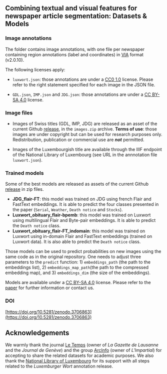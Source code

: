 ## Combining textual and visual features for newspaper article segmentation: Datasets & Models



### Image annotations
The folder contains image annotations, with one file per newspaper containing region annotations (label and coordinates) in [VIA](http://www.robots.ox.ac.uk/~vgg/software/via/) format (v2.0.10). 

The following licenses apply:
- `luxwort.json`: those annotations are under a [CC0 1.0](https://creativecommons.org/publicdomain/zero/1.0/legalcode) license. Please refer to the right statement specified for each image in the JSON file.

- `GDL.json`, `IMP.json` and `JDG.json`: those annotations are under a [CC BY-SA 4.0](https://creativecommons.org/licenses/by-sa/4.0/legalcode) license.

  

### Image files
- Images of Swiss titles  (GDL, IMP, JDG) are released as an asset of the current Github [release](https://github.com/dhlab-epfl/dhSegment-text/releases/tag/0.1), in the `images.zip` archive. 
  **Terms of use**: those images are under copyright but can be used for research purposes only. Redistribution, publication or commercial use are ***not*** permitted. 

- Images of the Luxembourgish title are available through the IIIF endpoint of the National Library of Luxembourg (see URL in the annnotation file `luxwort.json`).  

  

### Trained models

Some of the best models are released as assets of the current Github [release](https://github.com/dhlab-epfl/dhSegment-text/releases/tag/0.1) in zip files.

- **JDG_flair-FT**: this model was trained on JDG using french Flair and FastText embeddings. It is able to predict the four classes presented in the paper (`Serial`, `Weather`, `Death notice` and `Stocks`).
- **Luxwort_obituary_flair-bpemb**: this model was trained on Luxwort using multilingual Flair and Byte-pair embeddings. It is able to predict the `Death notice` class.
- **Luxwort_obituary_flair-FT_indomain**: this model was trained on Luxwort using in-domain Flair and FastText embeddings (trained on Luxwort data). It is also able to predict the `Death notice` class.

Those models can be used to predict probabilities on new images using the same code as in the original repository.
One needs to adjust three parameters to the `predict` function: 1)  `embeddings_path` (the path to the embeddings list), 2) `embeddings_map_path`(the path to the compressed embedding map), and 3) `embeddings_dim` (the size of the embeddings).

Models are available under a [CC BY-SA 4.0](https://creativecommons.org/licenses/by-sa/4.0/) license.  Please refer to the [paper](https://github.com/dhlab-epfl/dhSegment-text#paper) for further information or contact us.



### DOI

[https://doi.org/10.5281/zenodo.3706863](https://doi.org/10.5281/zenodo.3706863)




## Acknowledgements

We warmly thank the journal [Le Temps](https://letemps.ch) (owner of *La Gazette de Lausanne* and the *Journal de Genève*) and the group [ArcInfo](https://www.arcinfo.ch/) (owner of *L'Impartial*) for accepting to share the related datasets for academic purposes. We also thank the [National Library of Luxembourg](https://bnl.public.lu/fr.html) for its support with all steps related to the *Luxemburger Wort* annotation release.



  



